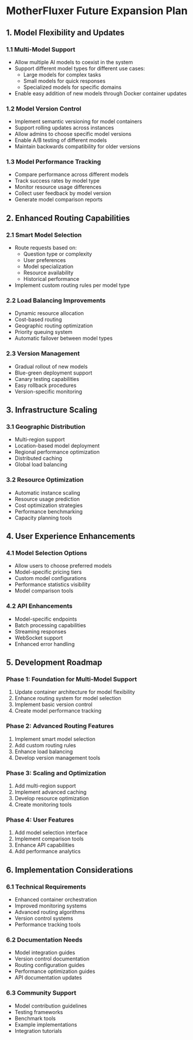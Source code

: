 # MotherFluxer Future Expansion Plan

## 1. Model Flexibility and Updates

### 1.1 Multi-Model Support
- Allow multiple AI models to coexist in the system
- Support different model types for different use cases:
  - Large models for complex tasks
  - Small models for quick responses
  - Specialized models for specific domains
- Enable easy addition of new models through Docker container updates

### 1.2 Model Version Control
- Implement semantic versioning for model containers
- Support rolling updates across instances
- Allow admins to choose specific model versions
- Enable A/B testing of different models
- Maintain backwards compatibility for older versions

### 1.3 Model Performance Tracking
- Compare performance across different models
- Track success rates by model type
- Monitor resource usage differences
- Collect user feedback by model version
- Generate model comparison reports

## 2. Enhanced Routing Capabilities

### 2.1 Smart Model Selection
- Route requests based on:
  - Question type or complexity
  - User preferences
  - Model specialization
  - Resource availability
  - Historical performance
- Implement custom routing rules per model type

### 2.2 Load Balancing Improvements
- Dynamic resource allocation
- Cost-based routing
- Geographic routing optimization
- Priority queuing system
- Automatic failover between model types

### 2.3 Version Management
- Gradual rollout of new models
- Blue-green deployment support
- Canary testing capabilities
- Easy rollback procedures
- Version-specific monitoring

## 3. Infrastructure Scaling

### 3.1 Geographic Distribution
- Multi-region support
- Location-based model deployment
- Regional performance optimization
- Distributed caching
- Global load balancing

### 3.2 Resource Optimization
- Automatic instance scaling
- Resource usage prediction
- Cost optimization strategies
- Performance benchmarking
- Capacity planning tools

## 4. User Experience Enhancements

### 4.1 Model Selection Options
- Allow users to choose preferred models
- Model-specific pricing tiers
- Custom model configurations
- Performance statistics visibility
- Model comparison tools

### 4.2 API Enhancements
- Model-specific endpoints
- Batch processing capabilities
- Streaming responses
- WebSocket support
- Enhanced error handling

## 5. Development Roadmap

### Phase 1: Foundation for Multi-Model Support
1. Update container architecture for model flexibility
2. Enhance routing system for model selection
3. Implement basic version control
4. Create model performance tracking

### Phase 2: Advanced Routing Features
1. Implement smart model selection
2. Add custom routing rules
3. Enhance load balancing
4. Develop version management tools

### Phase 3: Scaling and Optimization
1. Add multi-region support
2. Implement advanced caching
3. Develop resource optimization
4. Create monitoring tools

### Phase 4: User Features
1. Add model selection interface
2. Implement comparison tools
3. Enhance API capabilities
4. Add performance analytics

## 6. Implementation Considerations

### 6.1 Technical Requirements
- Enhanced container orchestration
- Improved monitoring systems
- Advanced routing algorithms
- Version control systems
- Performance tracking tools

### 6.2 Documentation Needs
- Model integration guides
- Version control documentation
- Routing configuration guides
- Performance optimization guides
- API documentation updates

### 6.3 Community Support
- Model contribution guidelines
- Testing frameworks
- Benchmark tools
- Example implementations
- Integration tutorials